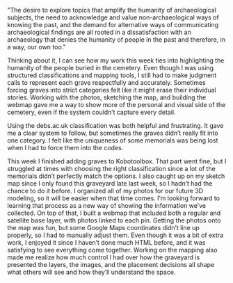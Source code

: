 "The desire to explore topics that amplify the humanity of archaeological subjects, the need to acknowledge and value non-archaeological ways of knowing the past, and the demand for alternative ways of communicating archaeological findings are all rooted in a dissatisfaction with an archaeology that denies the humanity of people in the past and therefore, in a way, our own too."

Thinking about it, I can see how my work this week ties into highlighting the humanity of the people buried in the cemetery. Even though I was using structured classifications and mapping tools, I still had to make judgment calls to represent each grave respectfully and accurately. Sometimes forcing graves into strict categories felt like it might erase their individual stories. Working with the photos, sketching the map, and building the webmap gave me a way to show more of the personal and visual side of the cemetery, even if the system couldn’t capture every detail.

Using the debs.ac.uk classification was both helpful and frustrating. It gave me a clear system to follow, but sometimes the graves didn’t really fit into one category. I felt like the uniqueness of some memorials was being lost when I had to force them into the codes.

This week I finished adding graves to Kobotoolbox. That part went fine, but I struggled at times with choosing the right classification since a lot of the memorials didn’t perfectly match the options. I also caught up on my sketch map since I only found this graveyard late last week, so I hadn’t had the chance to do it before. I organized all of my photos for our future 3D modeling, so it will be easier when that time comes. I’m looking forward to learning that process as a new way of showing the information we’ve collected. On top of that, I built a webmap that included both a regular and satellite base layer, with photos linked to each pin. Getting the photos onto the map was fun, but some Google Maps coordinates didn’t line up properly, so I had to manually adjust them. Even though it was a bit of extra work, I enjoyed it since I haven’t done much HTML before, and it was satisfying to see everything come together. Working on the mapping also made me realize how much control I had over how the graveyard is presented the layers, the images, and the placement decisions all shape what others will see and how they’ll understand the space.